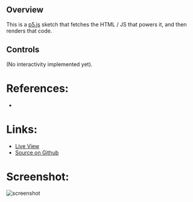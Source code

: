 
## Overview

This is a [p5.js][p5js-home] sketch that fetches the HTML / JS that powers it, and then renders that code.


## Controls

(No interactivity implemented yet).

# References:
* 

# Links: 

* [Live View][live-view]
* [Source on Github][source-code]

# Screenshot:

![screenshot][screenshot-01]

[p5js-home]: http://p5js.org/
[source-code]: https://github.com/brianhonohan/sketchbook/tree/master/p5js/self-rendering/
[live-view]: https://brianhonohan.com/sketchbook/p5js/coding-challenges/self-rendering/
[screenshot-01]: ./screenshot-01.png
